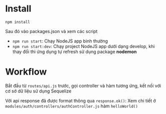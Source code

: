 # Install

`npm install`

Sau đó vào packages.json và xem các script
* `npm run start`: Chạy NodeJS app bình thường
* `npm run start:dev`: Chạy project NodeJS app dưới dạng develop, khi thay đổi thì ứng dụng tự refresh sử dụng package **nodemon**

# Workflow
Bắt đầu từ `routes/api.js` trước, gọi controller và hàm tương ứng, kết nối với cơ sở dữ liệu sử dụng Sequelize

Với api response đã được format thông qua `response.ok()`: Xem chi tiết ở `modules/auth/controllers/authController.js` hàm `helloWorld()`